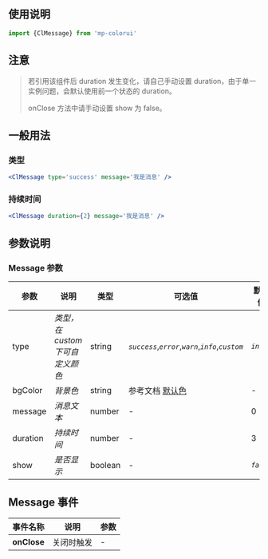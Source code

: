 

## 使用说明

```jsx
import {ClMessage} from 'mp-colorui'
```



## 注意

> 若引用该组件后 duration 发生变化，请自己手动设置 duration，由于单一实例问题，会默认使用前一个状态的 duration。
>
> onClose 方法中请手动设置 show 为 false。

## 一般用法

### 类型

```jsx
<ClMessage type='success' message='我是消息' />
```

### 持续时间

```jsx
<ClMessage duration={2} message='我是消息' />
```





## 参数说明

### Message 参数

| 参数     | 说明                             | 类型    | 可选值                                             | 默认值    |
| -------- | -------------------------------- | ------- | -------------------------------------------------- | --------- |
| type     | *类型，在 custom 下可自定义颜色* | string  | *`success`*,*`error`*,*`warn`*,*`info`*,*`custom`* | *`info`*  |
| bgColor  | *背景色*                         | string  | 参考文档 [默认色](/home/color)                     | -         |
| message  | *消息文本*                       | number  | -                                                  | 0         |
| duration | *持续时间*                       | number  | -                                                  | 3         |
| show     | *是否显示*                       | boolean | -                                                  | *`false`* |



## Message 事件

| 事件名称    | 说明       | 参数 |
| ----------- | ---------- | ---- |
| **onClose** | 关闭时触发 | -    |


<FloatPhone url="https://yinliangdream.github.io/mp-colorui-h5-demo/#/pages/components/message/index" />

